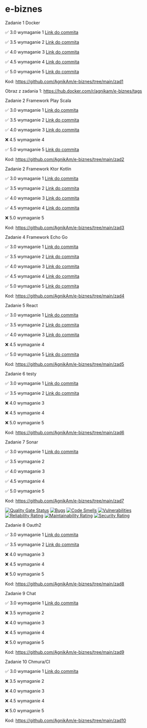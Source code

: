 # e-biznes

Zadanie 1 Docker

✅ 3.0 wymaganie 1 [Link do commita](https://github.com/AgnikAm/e-biznes/commit/587b03d7f41f06f682459701b5d9a4fd7f52b257)

✅ 3.5 wymaganie 2 [Link do commita](https://github.com/AgnikAm/e-biznes/commit/587b03d7f41f06f682459701b5d9a4fd7f52b257)

✅ 4.0 wymaganie 3 [Link do commita](https://github.com/AgnikAm/e-biznes/commit/587b03d7f41f06f682459701b5d9a4fd7f52b257)

✅ 4.5 wymaganie 4 [Link do commita](https://github.com/AgnikAm/e-biznes/commit/587b03d7f41f06f682459701b5d9a4fd7f52b257)

✅ 5.0 wymaganie 5 [Link do commita](https://github.com/AgnikAm/e-biznes/commit/587b03d7f41f06f682459701b5d9a4fd7f52b257)

Kod: https://github.com/AgnikAm/e-biznes/tree/main/zad1

Obraz z zadania 1: https://hub.docker.com/r/agnikam/e-biznes/tags

Zadanie 2 Framework Play Scala

✅ 3.0 wymaganie 1 [Link do commita](https://github.com/AgnikAm/e-biznes/commit/e8776f25bb3308df86722da0b8662fb3f4faf6a1)

✅ 3.5 wymaganie 2 [Link do commita](https://github.com/AgnikAm/e-biznes/commit/5b67956bbd9acfcfc93acf7169564a0d69b776a4)

✅ 4.0 wymaganie 3 [Link do commita](https://github.com/AgnikAm/e-biznes/commit/2537b5bd4c938652adafb2712393609239b9b02c)

❌ 4.5 wymaganie 4

✅ 5.0 wymaganie 5 [Link do commita](https://github.com/AgnikAm/e-biznes/commit/250f380e1f20244ebc66a64f6013e31cc847f93f)

Kod: https://github.com/AgnikAm/e-biznes/tree/main/zad2

Zadanie 2 Framework Ktor Kotlin

✅ 3.0 wymaganie 1 [Link do commita](https://github.com/AgnikAm/e-biznes/commit/062c71c574ee4fdae264d44fc563b7f7d43ded51)

✅ 3.5 wymaganie 2 [Link do commita](https://github.com/AgnikAm/e-biznes/commit/062c71c574ee4fdae264d44fc563b7f7d43ded51)

✅ 4.0 wymaganie 3 [Link do commita](https://github.com/AgnikAm/e-biznes/commit/d61063086a9d1fa89a6c4d534f97abc2ecfec015)

✅ 4.5 wymaganie 4 [Link do commita](https://github.com/AgnikAm/e-biznes/commit/ead8e283a2266fd2927908550e097140f1934c2c)

❌ 5.0 wymaganie 5

Kod: https://github.com/AgnikAm/e-biznes/tree/main/zad3

Zadanie 4 Framework Echo Go

✅ 3.0 wymaganie 1 [Link do commita](https://github.com/AgnikAm/e-biznes/commit/4d46b97189b0248995adce8d885d818ac4a32778)

✅ 3.5 wymaganie 2 [Link do commita](https://github.com/AgnikAm/e-biznes/commit/4d46b97189b0248995adce8d885d818ac4a32778)

✅ 4.0 wymaganie 3 [Link do commita](https://github.com/AgnikAm/e-biznes/commit/cdfcfd0408a9572eab417d01fce810a056c13ba3)

✅ 4.5 wymaganie 4 [Link do commita](https://github.com/AgnikAm/e-biznes/commit/841bc356340b23951dec4f227a142545a2b3b310)

✅ 5.0 wymaganie 5 [Link do commita](https://github.com/AgnikAm/e-biznes/commit/7ddfbe2e7737fd01f5e2418150c647d4b4cc8b00)

Kod: https://github.com/AgnikAm/e-biznes/tree/main/zad4

Zadanie 5 React

✅ 3.0 wymaganie 1 [Link do commita](https://github.com/AgnikAm/e-biznes/commit/9077f84520e934f0a796adc04d099b7ce2a2495f)

✅ 3.5 wymaganie 2 [Link do commita](https://github.com/AgnikAm/e-biznes/commit/bb009664bd5bd0af06c30d286eb7a1ec558b18bb)

✅ 4.0 wymaganie 3 [Link do commita](https://github.com/AgnikAm/e-biznes/commit/bb009664bd5bd0af06c30d286eb7a1ec558b18bb)

❌ 4.5 wymaganie 4

✅ 5.0 wymaganie 5 [Link do commita](https://github.com/AgnikAm/e-biznes/commit/7a4de44b83dffa804cf897bd56e215cce22ef475)

Kod: https://github.com/AgnikAm/e-biznes/tree/main/zad5

Zadanie 6 testy

✅ 3.0 wymaganie 1 [Link do commita](https://github.com/AgnikAm/e-biznes/commit/eafafebe3d2140b83aeafbeabe3a882a7555e6d5)

✅ 3.5 wymaganie 2 [Link do commita](https://github.com/AgnikAm/e-biznes/commit/eafafebe3d2140b83aeafbeabe3a882a7555e6d5)

❌ 4.0 wymaganie 3

❌ 4.5 wymaganie 4

❌ 5.0 wymaganie 5

Kod: https://github.com/AgnikAm/e-biznes/tree/main/zad6

Zadanie 7 Sonar

✅ 3.0 wymaganie 1 [Link do commita](https://github.com/AgnikAm/e-biznes/commit/6dbd100f74a9977a6e89ae3d49e0750e26130ba4)

✅ 3.5 wymaganie 2

✅ 4.0 wymaganie 3

✅ 4.5 wymaganie 4

✅ 5.0 wymaganie 5

Kod: https://github.com/AgnikAm/e-biznes/tree/main/zad7

[![Quality Gate Status](https://sonarcloud.io/api/project_badges/measure?project=AgnikAm_e-biznes&metric=alert_status)](https://sonarcloud.io/summary/new_code?id=AgnikAm_e-biznes)
[![Bugs](https://sonarcloud.io/api/project_badges/measure?project=AgnikAm_e-biznes&metric=bugs)](https://sonarcloud.io/summary/new_code?id=AgnikAm_e-biznes)
[![Code Smells](https://sonarcloud.io/api/project_badges/measure?project=AgnikAm_e-biznes&metric=code_smells)](https://sonarcloud.io/summary/new_code?id=AgnikAm_e-biznes)
[![Vulnerabilities](https://sonarcloud.io/api/project_badges/measure?project=AgnikAm_e-biznes&metric=vulnerabilities)](https://sonarcloud.io/summary/new_code?id=AgnikAm_e-biznes)
[![Reliability Rating](https://sonarcloud.io/api/project_badges/measure?project=AgnikAm_e-biznes&metric=reliability_rating)](https://sonarcloud.io/summary/new_code?id=AgnikAm_e-biznes)
[![Maintainability Rating](https://sonarcloud.io/api/project_badges/measure?project=AgnikAm_e-biznes&metric=sqale_rating)](https://sonarcloud.io/summary/new_code?id=AgnikAm_e-biznes)
[![Security Rating](https://sonarcloud.io/api/project_badges/measure?project=AgnikAm_e-biznes&metric=security_rating)](https://sonarcloud.io/summary/new_code?id=AgnikAm_e-biznes)

Zadanie 8 Oauth2

✅ 3.0 wymaganie 1 [Link do commita](https://github.com/AgnikAm/e-biznes/commit/09c951a9dbb08a3f3469eaab72f30f630a4b3ee8)

✅ 3.5 wymaganie 2 [Link do commita](https://github.com/AgnikAm/e-biznes/commit/09c951a9dbb08a3f3469eaab72f30f630a4b3ee8)

❌ 4.0 wymaganie 3

❌ 4.5 wymaganie 4

❌ 5.0 wymaganie 5

Kod: https://github.com/AgnikAm/e-biznes/tree/main/zad8

Zadanie 9 Chat

✅ 3.0 wymaganie 1 [Link do commita](https://github.com/AgnikAm/e-biznes/commit/b4301ffb78e9ff41d98383bf8ae6fd2da7be3de6)

❌ 3.5 wymaganie 2

❌ 4.0 wymaganie 3

❌ 4.5 wymaganie 4

❌ 5.0 wymaganie 5

Kod: https://github.com/AgnikAm/e-biznes/tree/main/zad9

Zadanie 10 Chmura/CI

✅ 3.0 wymaganie 1 [Link do commita](https://github.com/AgnikAm/e-biznes/commit/409710eb20fe6d318fa18479f7e3c4554d57bab8)

❌ 3.5 wymaganie 2

❌ 4.0 wymaganie 3

❌ 4.5 wymaganie 4

❌ 5.0 wymaganie 5

Kod: https://github.com/AgnikAm/e-biznes/tree/main/zad10
